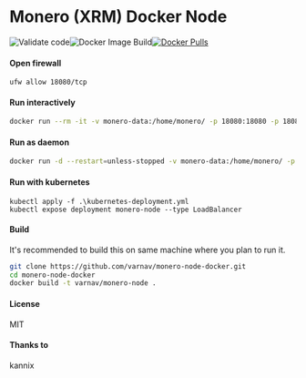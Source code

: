 # Monero (XRM) Docker Node

![Validate code](https://github.com/varnav/monero-node-docker/workflows/Validate%20code/badge.svg)![Docker Image Build](https://github.com/varnav/monero-node-docker/workflows/Docker%20Image%20Build/badge.svg)[![Docker Pulls](https://img.shields.io/docker/pulls/varnav/monero-node.svg)](https://hub.docker.com/r/varnav/monero-node)

#### Open firewall

`ufw allow 18080/tcp`

#### Run interactively

```bash
docker run --rm -it -v monero-data:/home/monero/ -p 18080:18080 -p 18081:18081 varnav/monero-node
```

#### Run as daemon

```bash
docker run -d --restart=unless-stopped -v monero-data:/home/monero/ -p 18080:18080 -p 18081:18081 --name=monero varnav/monero-node
```

#### Run with kubernetes

```
kubectl apply -f .\kubernetes-deployment.yml
kubectl expose deployment monero-node --type LoadBalancer
```

#### Build

It's recommended to build this on same machine where you plan to run it.

```bash
git clone https://github.com/varnav/monero-node-docker.git
cd monero-node-docker
docker build -t varnav/monero-node .
```

#### License

MIT

#### Thanks to

kannix